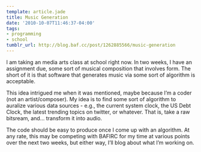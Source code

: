 ```yaml
---
template: article.jade
title: Music Generation
date: '2010-10-07T11:46:37-04:00'
tags:
- programming
- school
tumblr_url: http://blog.baf.cc/post/1262885566/music-generation
---
```

I am taking an media arts class at school right now. In two weeks, I have an assignment due, some sort of musical composition that involves form. The short of it is that software that generates music via some sort of algorithm is acceptable.

This idea intrigued me when it was mentioned, maybe because I’m a coder (not an artist/composer). My idea is to find some sort of algorithm to auralize various data sources - e.g., the current system clock, the US Debt Clock, the latest trending topics on twitter, or whatever. That is, take a raw bitsream, and… transform it into audio.

The code should be easy to produce once I come up with an algorithm. At any rate, this may be competing with BAFIRC for my time at various points over the next two weeks, but either way, I’ll blog about what I’m working on.